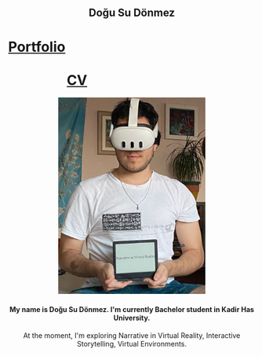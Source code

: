 
<div align="center">
  
## Doğu Su Dönmez

</div>

# [Portfolio]()  $~~~~~~~~~~~~~~~~~~~~~~~~~~~~~~~~~~~~~~~~~~~~~~~~~~~~~~~~~~~~~~~~~~~~~~~~~~~~~~~~~~~~~~~~~~~~~$    [CV]() 

<div align="center">

<img src="https://github.com/drdogusu/drdogusu.github.io/blob/main/WhatsApp%20Image%202024-08-10%20at%2020.36.01_5a7042ef.jpg?raw=true" width="300" height="400" /> 

#### My name is Doğu Su Dönmez. I'm currently Bachelor student in Kadir Has University.
At the moment, I'm exploring Narrative in Virtual Reality, Interactive Storytelling, Virtual Environments.

</div>
